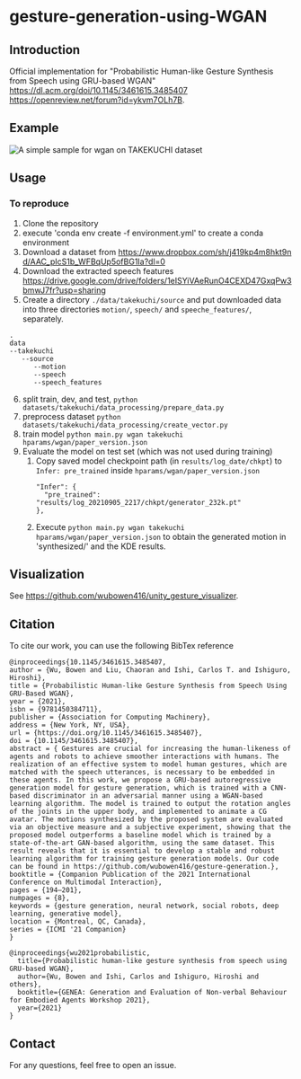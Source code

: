 # gesture-generation-using-WGAN

## Introduction

Official implementation for "Probabilistic Human-like Gesture Synthesis from Speech using GRU-based WGAN"
https://dl.acm.org/doi/10.1145/3461615.3485407
https://openreview.net/forum?id=ykvm7OLh7B.

## Example

![A simple sample for wgan on TAKEKUCHI dataset](demo/cl34-dev8.gif)

## Usage

### To reproduce
1. Clone the repository
2. execute 'conda env create -f environment.yml' to create a conda environment
3. Download a dataset from https://www.dropbox.com/sh/j419kp4m8hkt9nd/AAC_pIcS1b_WFBqUp5ofBG1Ia?dl=0
4. Download the extracted speech features https://drive.google.com/drive/folders/1eISYiVAeRunO4CEXD47GxqPw3bmwJ7fr?usp=sharing
5. Create a directory `./data/takekuchi/source` and put downloaded data into three directories `motion/`, `speech/` and `speeche_features/`, separately.

```
.
data
--takekuchi
   --source
      --motion
      --speech
      --speech_features
```

6. split train, dev, and test, `python datasets/takekuchi/data_processing/prepare_data.py`
7. preprocess dataset `python datasets/takekuchi/data_processing/create_vector.py`
8. train model `python main.py wgan takekuchi hparams/wgan/paper_version.json`
9. Evaluate the model on test set (which was not used during training)
   1. Copy saved model checkpoint path (in `results/log_date/chkpt`) to `Infer: pre_trained` inside `hparams/wgan/paper_version.json`
      ```
      "Infer": {
        "pre_trained": "results/log_20210905_2217/chkpt/generator_232k.pt"
      },
      ```
   2. Execute `python main.py wgan takekuchi hparams/wgan/paper_version.json` to obtain the generated motion in 'synthesized/' and the KDE results.

## Visualization
See https://github.com/wubowen416/unity_gesture_visualizer.

## Citation
To cite our work, you can use the following BibTex reference
```
@inproceedings{10.1145/3461615.3485407,
author = {Wu, Bowen and Liu, Chaoran and Ishi, Carlos T. and Ishiguro, Hiroshi},
title = {Probabilistic Human-like Gesture Synthesis from Speech Using GRU-Based WGAN},
year = {2021},
isbn = {9781450384711},
publisher = {Association for Computing Machinery},
address = {New York, NY, USA},
url = {https://doi.org/10.1145/3461615.3485407},
doi = {10.1145/3461615.3485407},
abstract = { Gestures are crucial for increasing the human-likeness of agents and robots to achieve smoother interactions with humans. The realization of an effective system to model human gestures, which are matched with the speech utterances, is necessary to be embedded in these agents. In this work, we propose a GRU-based autoregressive generation model for gesture generation, which is trained with a CNN-based discriminator in an adversarial manner using a WGAN-based learning algorithm. The model is trained to output the rotation angles of the joints in the upper body, and implemented to animate a CG avatar. The motions synthesized by the proposed system are evaluated via an objective measure and a subjective experiment, showing that the proposed model outperforms a baseline model which is trained by a state-of-the-art GAN-based algorithm, using the same dataset. This result reveals that it is essential to develop a stable and robust learning algorithm for training gesture generation models. Our code can be found in https://github.com/wubowen416/gesture-generation.},
booktitle = {Companion Publication of the 2021 International Conference on Multimodal Interaction},
pages = {194–201},
numpages = {8},
keywords = {gesture generation, neural network, social robots, deep learning, generative model},
location = {Montreal, QC, Canada},
series = {ICMI '21 Companion}
}

@inproceedings{wu2021probabilistic,
  title={Probabilistic human-like gesture synthesis from speech using GRU-based WGAN},
  author={Wu, Bowen and Ishi, Carlos and Ishiguro, Hiroshi and others},
  booktitle={GENEA: Generation and Evaluation of Non-verbal Behaviour for Embodied Agents Workshop 2021},
  year={2021}
}
```

## Contact
For any questions, feel free to open an issue.
